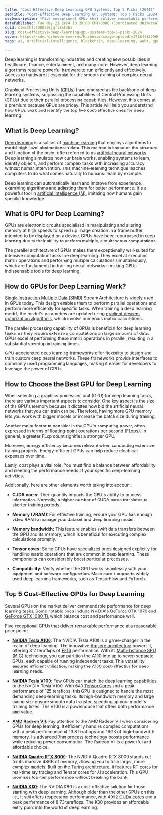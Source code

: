 ```yaml
---
title: "Cost-Effective Deep Learning GPU Systems: Top 5 Picks (2024)"
seoTitle: "Cost-Effective Deep Learning GPU Systems: Top 5 Picks (2024)"
seoDescription: "Five exceptional GPUs that deliver remarkable performance at a reasonable price point"
datePublished: Tue May 21 2024 18:30:00 GMT+0000 (Coordinated Universal Time)
cuid: clwithfl7000508jqfl8sh36a
slug: cost-effective-deep-learning-gpu-systems-top-5-picks-2024
cover: https://cdn.hashnode.com/res/hashnode/image/upload/v1716442299656/475c1cb1-4e3c-4113-82c4-95d389626887.png
tags: ai, artificial-intelligence, blockchain, deep-learning, web3, gpu, decentralization, spheron

---
```


Deep learning is transforming industries and creating new possibilities in healthcare, finance, entertainment, and many more. However, deep learning algorithms require powerful hardware to run efficiently and effectively. Access to hardware is essential for the smooth training of complex neural networks.

Graphical Processing Units ([GPUs](https://en.wikipedia.org/wiki/Graphics_processing_unit)) have emerged as the backbone of deep learning systems, surpassing the capabilities of Central Processing Units ([CPUs](https://en.wikipedia.org/wiki/Central_processing_unit)) due to their parallel processing capabilities. However, this comes at a premium because GPUs are pricey. This article will help you understand how GPUs work and identify the top five cost-effective ones for deep learning.

## What is Deep Learning?

[Deep learning](https://en.wikipedia.org/wiki/Deep_learning) is a subset of [machine learning](https://en.wikipedia.org/wiki/Machine_learning) that employs algorithms to model high-level abstractions in data. This method is based on the structure and function of the brain, often referred to as [artificial neural networks](https://en.wikipedia.org/wiki/Artificial_neural_network). Deep learning simulates how our brain works, enabling systems to learn, identify objects, and perform complex tasks with increasing accuracy without human intervention. This machine-learning technique teaches computers to do what comes naturally to humans: learn by example.

Deep learning can automatically learn and improve from experience, examining algorithms and adjusting them for better performance. It's a powerful tool in [artificial intelligence (AI)](https://en.wikipedia.org/wiki/Artificial_intelligence), imitating how humans gain specific knowledge.

## What is GPU for Deep Learning?

GPUs are electronic circuits specialised in manipulating and altering memory at high speeds to speed up image creation in a frame buffer intended to be displayed on a device. GPUs have been repurposed in deep learning due to their ability to perform multiple, simultaneous computations.

The parallel architecture of GPUs makes them exceptionally well-suited for intensive computation tasks like deep learning. They excel at executing matrix operations and performing multiple calculations simultaneously, which are fundamental in training neural networks—making GPUs indispensable tools for deep learning.

## How do GPUs for Deep Learning Work?

[Single Instruction Multiple Data (SIMD)](https://en.wikipedia.org/wiki/SIMD) Stream Architecture is widely used in GPUs today. This design enables them to perform parallel operations and perform more efficiently for specific tasks. When training a deep learning model, the model's parameters are updated using [gradient descent optimization algorithms](https://en.wikipedia.org/wiki/Gradient_descent), which involve numerous matrix calculations.

The parallel processing capability of GPUs is beneficial for deep learning tasks, as they require extensive computations on large amounts of data. GPUs excel at performing these matrix operations in parallel, resulting in a substantial speedup in training times.

GPU-accelerated deep learning frameworks offer flexibility to design and train custom deep neural networks. These frameworks provide interfaces to commonly used programming languages, making it easier for developers to leverage the power of GPUs.

## How to Choose the Best GPU for Deep Learning

When selecting a graphics processing unit (GPU) for deep learning tasks, there are various important aspects to consider. One key aspect is the size of the GPU's memory because it dictates how big the artificial neural networks that you can train can be. Therefore, having more GPU memory lets you work with bigger models or increase the batch size during training.

Another major factor to consider is the GPU's computing power, often expressed in terms of floating-point operations per second (FLops). In general, a greater FLop count signifies a stronger GPU.

Moreover, energy efficiency becomes relevant when conducting extensive training projects. Energy-efficient GPUs can help reduce electrical expenses over time.

Lastly, cost plays a vital role. You must find a balance between affordability and meeting the performance needs of your specific deep-learning activities.

Additionally, here are other elements worth taking into account:

* **CUDA cores:** Their quantity impacts the GPU's ability to process information. Normally, a higher number of CUDA cores translates to shorter training periods.
    
* **Memory (VRAM):** For effective training, ensure your GPU has enough video RAM to manage your dataset and deep learning model.
    
* **Memory bandwidth:** This feature enables swift data transfers between the GPU and its memory, which is beneficial for executing complex calculations promptly.
    
* **Tensor cores:** Some GPUs have specialized ones designed explicitly for handling matrix operations that are common in deep learning. These components can considerably boost particular processes.
    
* **Compatibility:** Verify whether the GPU works seamlessly with your equipment and software configuration. Make sure it supports widely-used deep learning frameworks, such as TensorFlow and PyTorch.
    

## Top 5 Cost-Effective GPUs for Deep Learning

Several GPUs on the market deliver commendable performance for deep learning tasks. Some notable ones include [NVIDIA's GeForce GTX 1070](https://www.nvidia.com/en-us/geforce/products/10series/geforce-gtx-1070/) and [GeForce GTX 1080 Ti](https://www.nvidia.com/en-us/geforce/products/10series/geforce-gtx-1080-ti/), which balance cost and performance well.

Five exceptional GPUs that deliver remarkable performance at a reasonable price point:

* [**NVIDIA Tesla A100**](https://www.nvidia.com/en-us/data-center/a100/): The NVIDIA Tesla A100 is a game-changer in the realm of deep learning. The innovative [Ampere architecture](https://www.nvidia.com/en-us/data-center/ampere-architecture/) powers it, offering 312 teraflops of [FP16](https://en.wikipedia.org/wiki/Half-precision_floating-point_format) performance. With its [Multi-Instance GPU (MIG)](https://www.nvidia.com/en-us/technologies/multi-instance-gpu/) technology, you can partition the A100 into up to seven separate GPUs, each capable of running independent tasks. This versatility ensures efficient utilisation, making the A100 cost-effective for deep learning needs.
    
* [**NVIDIA Tesla V100**](https://www.nvidia.com/en-us/data-center/tesla-v100/): Few GPUs can match the deep learning capabilities of the NVIDIA Tesla V100. With 640 [Tensor Cores](https://en.wikipedia.org/wiki/Tensor_processing_unit) and a peak performance of 125 teraflops, this GPU is designed to handle the most demanding deep-learning tasks. Its high-bandwidth memory and large cache size ensure smooth data transfer, speeding up your model's training times. The V100 is a powerhouse that offers both performance and value.
    
* [**AMD Radeon VII**](https://www.amd.com/en/products/professional-graphics/radeon-pro-vii): Pay attention to the AMD Radeon VII when considering GPUs for deep learning. It efficiently handles complex computations with a peak performance of 13.8 teraflops and 16GB of high-bandwidth memory. Its advanced [7nm process technology](https://en.wikipedia.org/wiki/7_nm_process) boosts performance while reducing power consumption. The Radeon VII is a powerful and affordable choice.
    
* [**NVIDIA Quadro RTX 8000**](https://www.nvidia.com/en-us/design-visualization/quadro/rtx-8000/): The NVIDIA Quadro RTX 8000 stands out for its massive 48GB of memory, allowing you to train larger, more complex models. Built on the [Turing architecture](https://www.nvidia.com/en-us/geforce/turing/), it features [RT cores](https://developer.nvidia.com/rtx/raytracing/rtcore) for real-time ray tracing and Tensor cores for AI acceleration. This GPU promises top-tier performance without breaking the bank.
    
* [**NVIDIA K80**](https://www.nvidia.com/content/dam/en-zz/Solutions/Data-Center/tesla-product-literature/Tesla-K80-Board-Spec-07317-001-v05.pdf): The NVIDIA K80 is a cost-effective solution for those starting with deep learning. Although older than the other GPUs on this list, it still offers respectable performance, with 4992 [CUDA cores](https://en.wikipedia.org/wiki/CUDA) and a peak performance of 8.73 teraflops. The K80 provides an affordable entry point into the world of deep learning.
